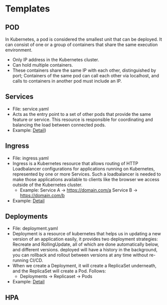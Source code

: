# Templates

## POD
In Kubernetes, a pod is considered the smallest unit that can be deployed. It can consist of one or a group of containers that share the same execution environment.
- Only IP address in the Kubernetes cluster.
- Can hold multiple containers.
- These containers share the same IP with each other, distinguished by port; Containers of the same pod can call each other via localhost, and calls to containers in another pod must include an IP.

## Services
- File: service.yaml
- Acts as the entry point to a set of other pods that provide the same feature or service. This resource is responsible for coordinating and balancing the load between connected pods.
- Example: [Detail](https://github.com/trunglt251292/k8s-helm-chart/blob/master/example/templates/service.yaml))

## Ingress
- File: ingress.yaml
- Ingress is a Kubernetes resource that allows routing of HTTP Loadbalancer configurations for applications running on Kubernetes, represented by one or more Services. Such a loadbalancer is needed to make those applications available to clients like the browser we access outside of the Kubernetes cluster.
    - Example:
        Service A -> https://domain.com/a
        Service B -> https://domain.com/b
- Example: [Detail](https://github.com/trunglt251292/k8s-helm-chart/blob/master/example/templates/ingress.yaml)

## Deployments
- File: deployment.yaml
- Deployment is a resource of kubernetes that helps us in updating a new version of an application easily, it provides two deployment strategies: Recreate and RollingUpdate, all of which are done automatically below, and different versions. deployed will have a history in the background, you can rollback and rollout between versions at any time without re-running CI/CD.
- When we create a Deployment, it will create a ReplicaSet underneath, and the ReplicaSet will create a Pod. Follows:
    - Deployments -> Replicaset -> Pods
- Example: [Detail](https://github.com/trunglt251292/k8s-helm-chart/blob/master/example/templates/deployment.yaml)

## HPA
